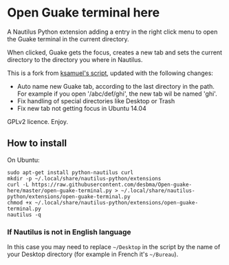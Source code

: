 Open Guake terminal here
========================

A Nautilus Python extension adding a entry in the right click menu to open the Guake terminal in the current directory.

When clicked, Guake gets the focus, creates a new tab and sets the current directory to the directory you where in Nautilus.

This is a fork from [ksamuel's script](https://github.com/ksamuel/Open-guake-here), updated with the following changes:
* Auto name new Guake tab, according to the last directory in the path. For example if you open '/abc/def/ghi', the new tab wil be named 'ghi'.
* Fix handling of special directories like Desktop or Trash
* Fix new tab not getting focus in Ubuntu 14.04

GPLv2 licence. Enjoy.


## How to install

On Ubuntu:

    sudo apt-get install python-nautilus curl
    mkdir -p ~/.local/share/nautilus-python/extensions
    curl -L https://raw.githubusercontent.com/desbma/Open-guake-here/master/open-guake-terminal.py > ~/.local/share/nautilus-python/extensions/open-guake-terminal.py
    chmod +x ~/.local/share/nautilus-python/extensions/open-guake-terminal.py
    nautilus -q

### If Nautilus is not in English language

In this case you may need to replace `~/Desktop` in the script by the name of your Desktop directory (for example in French it's `~/Bureau`).
